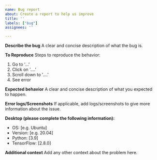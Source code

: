 ```yaml
---
name: Bug report
about: Create a report to help us improve
title: ''
labels: ["bug"]
assignees: ''

---
```


**Describe the bug**
A clear and concise description of what the bug is.

**To Reproduce**
Steps to reproduce the behavior:
1. Go to '...'
2. Click on '....'
3. Scroll down to '....'
4. See error

**Expected behavior**
A clear and concise description of what you expected to happen.

**Error logs/Screenshots**
If applicable, add logs/screenshots to give more information about the issue.

**Desktop (please complete the following information):**
 - OS: [e.g. Ubuntu]
 - Version: [e.g. 20.04]
 - Python: [3.9]
 - TensorFlow: [2.8.0]

**Additional context**
Add any other context about the problem here.
